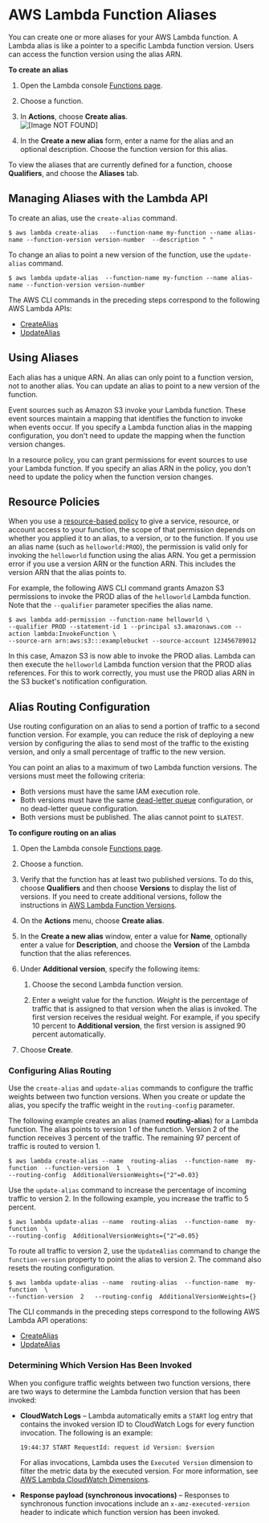 # AWS Lambda Function Aliases<a name="configuration-aliases"></a>

You can create one or more aliases for your AWS Lambda function\. A Lambda alias is like a pointer to a specific Lambda function version\. Users can access the function version using the alias ARN\. 

**To create an alias**

1. Open the Lambda console [Functions page](https://console.aws.amazon.com/lambda/home#/functions)\.

1. Choose a function\.

1. In **Actions**, choose **Create alias**\.  
![\[Image NOT FOUND\]](http://docs.aws.amazon.com/lambda/latest/dg/images/version-actions.png)

1. In the **Create a new alias** form, enter a name for the alias and an optional description\. Choose the function version for this alias\.

To view the aliases that are currently defined for a function, choose **Qualifiers**, and choose the **Aliases** tab\.

## Managing Aliases with the Lambda API<a name="versioning-aliases-api"></a>

To create an alias, use the `create-alias` command\.

```
$ aws lambda create-alias   --function-name my-function --name alias-name --function-version version-number  --description " "
```

To change an alias to point a new version of the function, use the `update-alias` command\. 

```
$ aws lambda update-alias  --function-name my-function --name alias-name --function-version version-number 
```

 The AWS CLI commands in the preceding steps correspond to the following AWS Lambda APIs: 
+ [CreateAlias](API_CreateAlias.md)
+ [UpdateAlias](API_UpdateAlias.md)

## Using Aliases<a name="using-aliases"></a>

Each alias has a unique ARN\. An alias can only point to a function version, not to another alias\. You can update an alias to point to a new version of the function\.

Event sources such as Amazon S3 invoke your Lambda function\. These event sources maintain a mapping that identifies the function to invoke when events occur\. If you specify a Lambda function alias in the mapping configuration, you don't need to update the mapping when the function version changes\. 

In a resource policy, you can grant permissions for event sources to use your Lambda function\. If you specify an alias ARN in the policy, you don't need to update the policy when the function version changes\. 

## Resource Policies<a name="versioning-permissions-alias"></a>

When you use a [resource\-based policy](access-control-resource-based.md) to give a service, resource, or account access to your function, the scope of that permission depends on whether you applied it to an alias, to a version, or to the function\. If you use an alias name \(such as `helloworld:PROD`\), the permission is valid only for invoking the `helloworld` function using the alias ARN\. You get a permission error if you use a version ARN or the function ARN\. This includes the version ARN that the alias points to\.

For example, the following AWS CLI command grants Amazon S3 permissions to invoke the PROD alias of the `helloworld` Lambda function\. Note that the `--qualifier` parameter specifies the alias name\. 

```
$ aws lambda add-permission --function-name helloworld \
--qualifier PROD --statement-id 1 --principal s3.amazonaws.com --action lambda:InvokeFunction \
--source-arn arn:aws:s3:::examplebucket --source-account 123456789012
```

In this case, Amazon S3 is now able to invoke the PROD alias\. Lambda can then execute the `helloworld` Lambda function version that the PROD alias references\. For this to work correctly, you must use the PROD alias ARN in the S3 bucket's notification configuration\.

## Alias Routing Configuration<a name="configuring-alias-routing"></a>

Use routing configuration on an alias to send a portion of traffic to a second function version\. For example, you can reduce the risk of deploying a new version by configuring the alias to send most of the traffic to the existing version, and only a small percentage of traffic to the new version\. 

You can point an alias to a maximum of two Lambda function versions\. The versions must meet the following criteria:
+ Both versions must have the same IAM execution role\.
+ Both versions must have the same [dead\-letter queue](https://docs.aws.amazon.com/lambda/latest/dg/invocation-async.html#dlq) configuration, or no dead\-letter queue configuration\.
+ Both versions must be published\. The alias cannot point to `$LATEST`\.

**To configure routing on an alias**

1. Open the Lambda console [Functions page](https://console.aws.amazon.com/lambda/home#/functions)\.

1. Choose a function\.

1. Verify that the function has at least two published versions\. To do this, choose **Qualifiers** and then choose **Versions** to display the list of versions\. If you need to create additional versions, follow the instructions in [AWS Lambda Function Versions](configuration-versions.md)\.

1. On the **Actions** menu, choose **Create alias**\.

1. In the **Create a new alias** window, enter a value for **Name**, optionally enter a value for **Description**, and choose the **Version** of the Lambda function that the alias references\.

1. Under **Additional version**, specify the following items:

   1. Choose the second Lambda function version\.

   1. Enter a weight value for the function\. *Weight* is the percentage of traffic that is assigned to that version when the alias is invoked\. The first version receives the residual weight\. For example, if you specify 10 percent to **Additional version**, the first version is assigned 90 percent automatically\.

1. Choose **Create**\.

### Configuring Alias Routing<a name="configuring-routing"></a>

Use the `create-alias` and `update-alias` commands to configure the traffic weights between two function versions\. When you create or update the alias, you specify the traffic weight in the `routing-config` parameter\. 

The following example creates an alias \(named **routing\-alias**\) for a Lambda function\. The alias points to version 1 of the function\. Version 2 of the function receives 3 percent of the traffic\. The remaining 97 percent of traffic is routed to version 1\. 

```
$ aws lambda create-alias --name  routing-alias  --function-name  my-function  --function-version  1  \
--routing-config  AdditionalVersionWeights={"2"=0.03}
```

Use the `update-alias` command to increase the percentage of incoming traffic to version 2\. In the following example, you increase the traffic to 5 percent\.

```
$ aws lambda update-alias --name  routing-alias  --function-name  my-function  \
--routing-config  AdditionalVersionWeights={"2"=0.05}
```

To route all traffic to version 2, use the `UpdateAlias` command to change the `function-version` property to point the alias to version 2\. The command also resets the routing configuration\.

```
$ aws lambda update-alias --name  routing-alias  --function-name  my-function  \ 
--function-version  2   --routing-config  AdditionalVersionWeights={}
```

 The CLI commands in the preceding steps correspond to the following AWS Lambda API operations: 
+ [CreateAlias](API_CreateAlias.md)
+ [UpdateAlias](API_UpdateAlias.md)

### Determining Which Version Has Been Invoked<a name="determining-routing-version"></a>

When you configure traffic weights between two function versions, there are two ways to determine the Lambda function version that has been invoked:
+ **CloudWatch Logs** – Lambda automatically emits a `START` log entry that contains the invoked version ID to CloudWatch Logs for every function invocation\. The following is an example:

  `19:44:37 START RequestId: request id Version: $version ` 

  For alias invocations, Lambda uses the `Executed Version` dimension to filter the metric data by the executed version\. For more information, see [AWS Lambda CloudWatch Dimensions](monitoring-functions-metrics.md#lambda-cloudwatch-dimensions)\.
+ **Response payload \(synchronous invocations\)** – Responses to synchronous function invocations include an `x-amz-executed-version` header to indicate which function version has been invoked\.